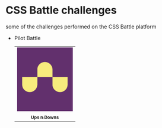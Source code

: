 # CSS Battle challenges

some of the challenges performed on the CSS Battle platform

- Pilot Battle
  <table>
    <tr>
      <td align="center">
        <a href="./01-pilot-battle/ups-n-downs">
          <img width="150" src="./screenshots/ups-n-downs.png" />
          <br />
          <sub>
            <b>Ups n Downs</b>
          </sub>
        </a>
      </td>
    </tr>
  </table>
